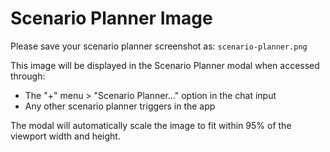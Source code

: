 # Scenario Planner Image

Please save your scenario planner screenshot as:
`scenario-planner.png`

This image will be displayed in the Scenario Planner modal when accessed through:
- The "+" menu > "Scenario Planner..." option in the chat input
- Any other scenario planner triggers in the app

The modal will automatically scale the image to fit within 95% of the viewport width and height.